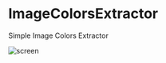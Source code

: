 # ImageColorsExtractor
Simple Image Colors Extractor

![screen](https://raw.githubusercontent.com/endikaaguilera/myreposassets/master/image_colors_extractor/image_colors_extractor.gif)

